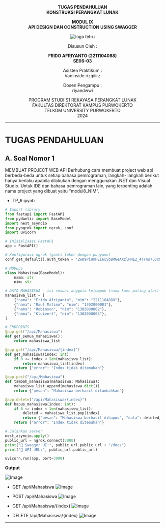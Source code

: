 <div align="center">

**TUGAS PENDAHULUAN**  
**KONSTRUKSI PERANGKAT LUNAK**

**MODUL IX**  
**API DESIGN DAN CONSTRUCTION USING SWAGGER**

![logo tel-u](https://github.com/user-attachments/assets/3a44181d-9c92-47f6-8cf0-87755117fd99)

Disusun Oleh :

**FRIDO AFRIYANTO (2211104088)**  
**SE06-03**

Asisten Praktikum :  
Vaninside
rizqiiirz

Dosen Pengampu :  
riyandwwi

PROGRAM STUDI S1 REKAYASA PERANGKAT LUNAK  
FAKULTAS DIREKTORAT KAMPUS PURWOKERTO  
TELKOM UNIVERSITY PURWOKERTO  
2024

</div>

---

# TUGAS PENDAHULUAN

## A. Soal Nomor 1

MEMBUAT PROJECT WEB API
Berhubung cara membuat project web api berbeda-beda untuk setiap bahasa pemrograman, langkah-
langkah berikut hanya berlaku apabila dilakukan dengan menggunakan .NET dan Visual Studio. Untuk
IDE dan bahasa pemrograman lain, yang terpenting adalah nama project yang dibuat yaitu
“modul8_NIM”.

- TP_9.ipynb

```py
# Import library
from fastapi import FastAPI
from pydantic import BaseModel
import nest_asyncio
from pyngrok import ngrok, conf
import uvicorn

# Inisialisasi FastAPI
app = FastAPI()

# Konfigurasi ngrok (ganti token dengan punyamu)
conf.get_default().auth_token = "2wD9PiHmHEI6uSbBMGeAXzlHNE2_4TYns7uJx9UZVRTmRsTUy"

# MODELS
class Mahasiswa(BaseModel):
    nama: str
    nim: str

# DATA MAHASISWA - isi sesuai anggota kelompok (nama kamu paling atas)
mahasiswa_list = [
    {"nama": "Frido Afriyanto", "nim": "2211104088"},
    {"nama": "Raul Matimo", "nim": "1302000001"},
    {"nama": "Robinson", "nim": "1302000002"},
    {"nama": "Kluivert", "nim": "1302000003"},
]

# ENDPOINTS
@app.get("/api/Mahasiswa")
def get_semua_mahasiswa():
    return mahasiswa_list

@app.get("/api/Mahasiswa/{index}")
def get_mahasiswa(index: int):
    if 0 <= index < len(mahasiswa_list):
        return mahasiswa_list[index]
    return {"error": "Index tidak ditemukan"}

@app.post("/api/Mahasiswa")
def tambah_mahasiswa(mahasiswa: Mahasiswa):
    mahasiswa_list.append(mahasiswa.dict())
    return {"pesan": "Mahasiswa berhasil ditambahkan"}

@app.delete("/api/Mahasiswa/{index}")
def hapus_mahasiswa(index: int):
    if 0 <= index < len(mahasiswa_list):
        deleted = mahasiswa_list.pop(index)
        return {"pesan": "Mahasiswa berhasil dihapus", "data": deleted}
    return {"error": "Index tidak ditemukan"}

# Jalankan server
nest_asyncio.apply()
public_url = ngrok.connect(3000)
print("🚀 Swagger UI:", public_url.public_url + "/docs")
print("🚀 API URL:", public_url.public_url)

uvicorn.run(app, port=3000)

```

**Output**

  ![Image](https://github.com/user-attachments/assets/346c5da0-b62e-4651-865c-f39138486866)

- GET /api/Mahasiswa
  ![Image](https://github.com/user-attachments/assets/4e6256e2-30a0-4541-bca8-b3011f431ea4)

- POST /api/Mahasiswa
  ![Image](https://github.com/user-attachments/assets/b4f74171-8003-4dba-9246-ad559c2c82df)

- GET /api/Mahasiswa/{index}
  ![Image](https://github.com/user-attachments/assets/dbaa8cd5-95e6-4ae8-b8ed-7c1ce275ebf6)

- DELETE /api/Mahasiswa/{index}
  ![Image](https://github.com/user-attachments/assets/83385ad5-5d3f-4b8b-b9c9-abeb3108115c)

---
